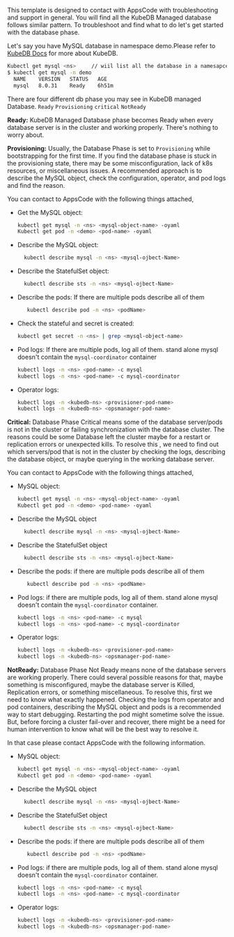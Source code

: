 This template is designed to contact with AppsCode with troubleshooting and support in general. You will find all the KubeDB Managed database follows similar pattern. To troubleshoot and find what to do let's get started with the database phase.

Let's say you have MySQL database in namespace demo.Please refer to [KubeDB Docs](https://kubedb.com/docs/v2023.01.31/guides/mysql/) for more about KubeDB.
```bash
Kubectl get mysql <ns>     // wiil list all the database in a namesapce  
$ kubectl get mysql -n demo
  NAME    VERSION   STATUS   AGE
  mysql   8.0.31    Ready    6h51m
```
There are four different db phase you may see in KubeDB managed Database.
``Ready`` ``Provisioning`` ``critical`` ``NotReady``

**Ready:** KubeDB Managed Database phase becomes Ready when every database server is in the cluster and working properly. There's nothing to worry about.

**Provisioning:** Usually, the Database Phase is set to `Provisioning` while bootstrapping for the first time. If you find the database phase is stuck in the provisioning state,
there may be some misconfiguration, lack of k8s resources, or miscellaneous issues.
A recommended approach is to describe the MySQL object, check the configuration, operator, and pod logs and find the reason.

You can contact to AppsCode with the following things attached,
- Get the MySQL object:
    ```bash
    kubectl get mysql -n <ns> <mysql-object-name> -oyaml
    Kubectl get pod -n <demo> <pod-name> -oyaml 
    ```
- Describe the MySQL object: 
    ```bash
      kubectl describe mysql -n <ns> <mysql-ojbect-Name> 
    ```
- Describe the StatefulSet object:
    ```bash
      kubectl describe sts -n <ns> <mysql-ojbect-Name>
    ```
- Describe the pods: If there are multiple pods describe all of them
    ```bash
       kubectl describe pod -n <ns> <podName> 
    ```
- Check the stateful and secret is created:
    ```bash
    kubectl get secret -n <ns> | grep <mysql-object-name>
    ```
- Pod logs: If there are multiple pods, log all of them. stand alone mysql doesn't contain the `mysql-coordinator` container
    ```bash
    kubectl logs -n <ns> <pod-name> -c mysql
    kubectl logs -n <ns> <pod-name> -c mysql-coordinator  
    ```
- Operator logs:
    ```bash
    kubectl logs -n <kubedb-ns> <provisioner-pod-name>
    kubectl logs -n <kubedb-ns> <opsmanager-pod-name>
    ```

**Critical:** Database Phase Critical means some of the database server/pods is not in the cluster or failing synchronization with the database cluster. 
The reasons could be some Database left the cluster maybe for a restart or replication errors or unexpected kills. 
To resolve this , we need to  find out which servers/pod that is not in the cluster by checking the logs, describing the database object, or maybe querying in the working database server.

You can contact to AppsCode with the following things attached,

- MySQL object:
    ```bash
    kubectl get mysql -n <ns> <mysql-object-name> -oyaml
    Kubectl get pod -n <demo> <pod-name> -oyaml 
    ```
- Describe the MySQL object
    ```bash
      kubectl describe mysql -n <ns> <mysql-ojbect-Name> 
    ```
- Describe the StatefulSet object
    ```bash
      kubectl describe sts -n <ns> <mysql-ojbect-Name>
    ```
- Describe the pods: if there are multiple pods describe all of them
    ```bash
       kubectl describe pod -n <ns> <podName> 
    ```
- Pod logs:  if there are multiple pods, log all of them. stand alone mysql doesn't contain the `mysql-coordinator` container.
    ```bash
    kubectl logs -n <ns> <pod-name> -c mysql
    kubectl logs -n <ns> <pod-name> -c mysql-coordinator  
    ```
- Operator logs:
    ```bash
    kubectl logs -n <kubedb-ns> <provisioner-pod-name>
    kubectl logs -n <kubedb-ns> <opsmanager-pod-name>
    ```

**NotReady:** Database Phase Not Ready means none of the database servers are working properly. There could several possible reasons for that, maybe something is misconfigured,
maybe the database server is Killed, Replication errors, or something miscellaneous. 
To resolve this, first we need to know what exactly happened. Checking the logs from operator and pod containers, describing the MySQL object and pods is a recommended way to start debugging. Restarting the pod might sometime solve the issue. But, before forcing a cluster fail-over and recover,
there might be a need for human intervention to know what will be the best way to resolve it.

In that case please contact AppsCode with the following information.

- MySQL object:
    ```bash
    kubectl get mysql -n <ns> <mysql-object-name> -oyaml
    Kubectl get pod -n <demo> <pod-name> -oyaml 
    ```
- Describe the MySQL object
    ```bash
      kubectl describe mysql -n <ns> <mysql-ojbect-Name> 
    ```
- Describe the StatefulSet object
    ```bash
      kubectl describe sts -n <ns> <mysql-ojbect-Name>
    ```
- Describe the pods: if there are multiple pods describe all of them
    ```bash
       kubectl describe pod -n <ns> <podName> 
    ```
- Pod logs:  if there are multiple pods, log all of them. stand alone mysql doesn't contain the `mysql-coordinator` container.
    ```bash
    kubectl logs -n <ns> <pod-name> -c mysql
    kubectl logs -n <ns> <pod-name> -c mysql-coordinator  
    ```
- Operator logs:
    ```bash
    kubectl logs -n <kubedb-ns> <provisioner-pod-name>
    kubectl logs -n <kubedb-ns> <opsmanager-pod-name>
    ```